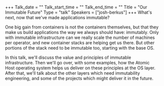 +++
Talk_date = ""
Talk_start_time = ""
Talk_end_time = ""
Title = "Our Immutable Future"
Type = "talk"
Speakers = ["josh-berkus"]
+++
What's next, now that we've made applications immutable?

One big gain from containers is not the containers themselves, but that they make us build applications the way we always should have: immutably. Only with immutable infrastructure can we really scale the number of machines per operator, and new container stacks are helping get us there. But other portions of the stack need to be immutable too, starting with the base OS.

In this talk, we'll discuss the value and principles of immutable infrastructure. Then we'll go over, with some examples, how the Atomic Host operating system helps us deliver on these principles at the OS layer. After that, we'll talk about the other layers which need immutability engineering, and some of the projects which might deliver it in the future.



